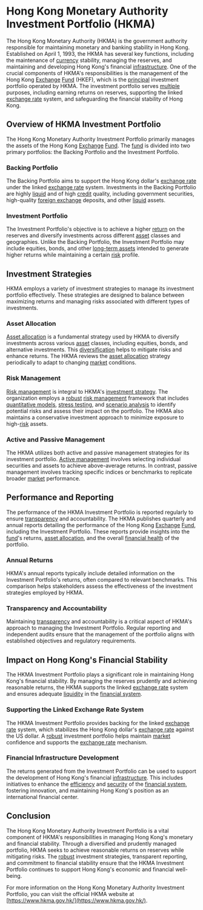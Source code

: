 # Hong Kong Monetary Authority Investment Portfolio (HKMA)

The Hong Kong Monetary Authority (HKMA) is the government authority responsible for maintaining monetary and banking stability in Hong Kong. Established on April 1, 1993, the HKMA has several key functions, including the maintenance of [currency](../c/currency.md) stability, managing the reserves, and maintaining and developing Hong Kong's financial [infrastructure](../i/infrastructure.md). One of the crucial components of HKMA's responsibilities is the management of the Hong Kong [Exchange](../e/exchange.md) [Fund](../f/fund.md) (HKEF), which is the [principal](../p/principal.md) investment portfolio operated by HKMA. The investment portfolio serves [multiple](../m/multiple.md) purposes, including earning returns on reserves, supporting the linked [exchange rate](../e/exchange_rate.md) system, and safeguarding the financial stability of Hong Kong.

## Overview of HKMA Investment Portfolio

The Hong Kong Monetary Authority Investment Portfolio primarily manages the assets of the Hong Kong [Exchange](../e/exchange.md) [Fund](../f/fund.md). The [fund](../f/fund.md) is divided into two primary portfolios: the Backing Portfolio and the Investment Portfolio.

### Backing Portfolio

The Backing Portfolio aims to support the Hong Kong dollar's [exchange rate](../e/exchange_rate.md) under the linked [exchange rate](../e/exchange_rate.md) system. Investments in the Backing Portfolio are highly [liquid](../l/liquid.md) and of high [credit](../c/credit.md) quality, including government securities, high-quality [foreign exchange](../f/foreign_exchange.md) deposits, and other [liquid](../l/liquid.md) assets.

### Investment Portfolio

The Investment Portfolio's objective is to achieve a higher [return](../r/return.md) on the reserves and diversify investments across different [asset](../a/asset.md) classes and geographies. Unlike the Backing Portfolio, the Investment Portfolio may include equities, bonds, and other [long-term assets](../l/long-term_assets.md) intended to generate higher returns while maintaining a certain [risk](../r/risk.md) profile.

## Investment Strategies

HKMA employs a variety of investment strategies to manage its investment portfolio effectively. These strategies are designed to balance between maximizing returns and managing risks associated with different types of investments.

### Asset Allocation

[Asset allocation](../a/asset_allocation.md) is a fundamental strategy used by HKMA to diversify investments across various [asset](../a/asset.md) classes, including equities, bonds, and alternative investments. This [diversification](../d/diversification.md) helps to mitigate risks and enhance returns. The HKMA reviews the [asset allocation](../a/asset_allocation.md) strategy periodically to adapt to changing [market](../m/market.md) conditions.

### Risk Management

[Risk management](../r/risk_management.md) is integral to HKMA's [investment strategy](../i/investment_strategy.md). The organization employs a [robust](../r/robust.md) [risk management](../r/risk_management.md) framework that includes [quantitative models](../q/quantitative_models.md), [stress testing](../s/stress_testing.md), and [scenario analysis](../s/scenario_analysis.md) to identify potential risks and assess their impact on the portfolio. The HKMA also maintains a conservative investment approach to minimize exposure to high-[risk](../r/risk.md) assets.

### Active and Passive Management

The HKMA utilizes both active and passive management strategies for its investment portfolio. [Active management](../a/active_management.md) involves selecting individual securities and assets to achieve above-average returns. In contrast, passive management involves tracking specific indices or benchmarks to replicate broader [market](../m/market.md) performance.

## Performance and Reporting

The performance of the HKMA Investment Portfolio is reported regularly to ensure [transparency](../t/transparency.md) and accountability. The HKMA publishes quarterly and annual reports detailing the performance of the Hong Kong [Exchange](../e/exchange.md) [Fund](../f/fund.md), including the Investment Portfolio. These reports provide insights into the [fund](../f/fund.md)'s returns, [asset allocation](../a/asset_allocation.md), and the overall [financial health](../f/financial_health.md) of the portfolio.

### Annual Returns

HKMA's annual reports typically include detailed information on the Investment Portfolio's returns, often compared to relevant benchmarks. This comparison helps stakeholders assess the effectiveness of the investment strategies employed by HKMA.

### Transparency and Accountability

Maintaining [transparency](../t/transparency.md) and accountability is a critical aspect of HKMA's approach to managing the Investment Portfolio. Regular reporting and independent audits ensure that the management of the portfolio aligns with established objectives and regulatory requirements.

## Impact on Hong Kong's Financial Stability

The HKMA Investment Portfolio plays a significant role in maintaining Hong Kong's financial stability. By managing the reserves prudently and achieving reasonable returns, the HKMA supports the linked [exchange rate](../e/exchange_rate.md) system and ensures adequate [liquidity](../l/liquidity.md) in the [financial system](../f/financial_system.md).

### Supporting the Linked Exchange Rate System

The HKMA Investment Portfolio provides backing for the linked [exchange rate](../e/exchange_rate.md) system, which stabilizes the Hong Kong dollar's [exchange rate](../e/exchange_rate.md) against the US dollar. A [robust](../r/robust.md) investment portfolio helps maintain [market](../m/market.md) confidence and supports the [exchange rate](../e/exchange_rate.md) mechanism.

### Financial Infrastructure Development

The returns generated from the Investment Portfolio can be used to support the development of Hong Kong's financial [infrastructure](../i/infrastructure.md). This includes initiatives to enhance the [efficiency](../e/efficiency.md) and [security](../s/security.md) of the [financial system](../f/financial_system.md), fostering innovation, and maintaining Hong Kong's position as an international financial center.

## Conclusion

The Hong Kong Monetary Authority Investment Portfolio is a vital component of HKMA's responsibilities in managing Hong Kong's monetary and financial stability. Through a diversified and prudently managed portfolio, HKMA seeks to achieve reasonable returns on reserves while mitigating risks. The [robust](../r/robust.md) investment strategies, transparent reporting, and commitment to financial stability ensure that the HKMA Investment Portfolio continues to support Hong Kong's economic and financial well-being.

For more information on the Hong Kong Monetary Authority Investment Portfolio, you can visit the official HKMA website at [https://www.hkma.gov.hk/](https://www.hkma.gov.hk/).
